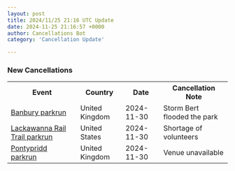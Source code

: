 ```yaml
---
layout: post
title: 2024/11/25 21:16 UTC Update
date: 2024-11-25 21:16:57 +0000
author: Cancellations Bot
category: 'Cancellation Update'

---
```


<h3>New Cancellations</h3>
<div class='hscrollable'>
<table style='width: 100%'>
    <tr>
        <th>Event</th>
        <th>Country</th>
        <th>Date</th>
        <th>Cancellation Note</th>
    </tr>
    <tr>
        <td><a href="https://www.parkrun.org.uk/banbury">Banbury parkrun</a></td>
        <td>United Kingdom</td>
        <td>2024-11-30</td>
        <td>Storm Bert flooded the park</td>
    </tr>
    <tr>
        <td><a href="https://www.parkrun.us/lackawannarailtrail">Lackawanna Rail Trail parkrun</a></td>
        <td>United States</td>
        <td>2024-11-30</td>
        <td>Shortage of volunteers</td>
    </tr>
    <tr>
        <td><a href="https://www.parkrun.org.uk/pontypridd">Pontypridd parkrun</a></td>
        <td>United Kingdom</td>
        <td>2024-11-30</td>
        <td>Venue unavailable</td>
    </tr>
</table>
</div>
